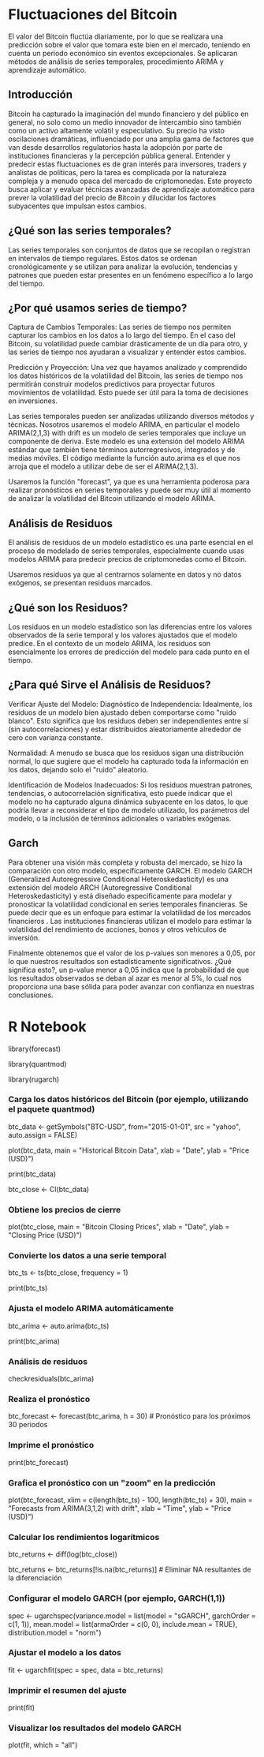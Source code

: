 # Fluctuaciones del Bitcoin
El valor del Bitcoin fluctúa diariamente, por lo que se realizara una predicción sobre el valor que tomara este bien en el mercado, teniendo en cuenta un periodo económico sin eventos excepcionales. Se aplicaran métodos de análisis de series temporales, procedimiento ARIMA y aprendizaje automático.
## Introducción
Bitcoin ha capturado la imaginación del mundo financiero y del público en general, no solo como un medio innovador de intercambio sino también como un activo altamente volátil y especulativo. Su precio ha visto oscilaciones dramáticas, influenciado por una amplia gama de factores que van desde desarrollos regulatorios hasta la adopción por parte de instituciones financieras y la percepción pública general. Entender y predecir estas fluctuaciones es de gran interés para inversores, traders y analistas de políticas, pero la tarea es complicada por la naturaleza compleja y a menudo opaca del mercado de criptomonedas. Este proyecto busca aplicar y evaluar técnicas avanzadas de aprendizaje automático para prever la volatilidad del precio de Bitcoin y dilucidar los factores subyacentes que impulsan estos cambios.
## ¿Qué son las series temporales?​
Las series temporales son conjuntos de datos que se recopilan o registran en intervalos de tiempo regulares. Estos datos se ordenan cronológicamente y se utilizan para analizar la evolución, tendencias y patrones que pueden estar presentes en un fenómeno específico a lo largo del tiempo.​
## ¿Por qué usamos series de tiempo?​
Captura de Cambios Temporales: Las series de tiempo nos permiten capturar los cambios en los datos a lo largo del tiempo. En el caso del Bitcoin, su volatilidad puede cambiar drásticamente de un día para otro, y las series de tiempo nos ayudaran a visualizar y entender estos cambios.​

Predicción y Proyección: Una vez que hayamos analizado y comprendido los datos históricos de la volatilidad del Bitcoin, las series de tiempo nos permitirán construir modelos predictivos para proyectar futuros movimientos de volatilidad. Esto puede ser útil para la toma de decisiones en inversiones.​

Las series temporales pueden ser analizadas utilizando diversos métodos y técnicas. Nosotros usaremos el modelo ARIMA, en particular el modelo ARIMA(2,1,3) with drift es un modelo de series temporales que incluye un componente de deriva. Este modelo es una extensión del modelo ARIMA estándar que también tiene términos autorregresivos, integrados y de medias móviles. El código mediante la función auto.arima es el que nos arroja que el modelo a utilizar debe de ser el ARIMA(2,1,3).​

Usaremos la función "forecast", ya que es una herramienta poderosa para realizar pronósticos en series temporales y puede ser muy útil al momento de analizar la volatilidad del Bitcoin utilizando el modelo ARIMA.
## Análisis de Residuos
El análisis de residuos de un modelo estadístico es una parte esencial en el proceso de modelado de series temporales, especialmente cuando usas modelos ARIMA para predecir precios de criptomonedas como el Bitcoin​.

Usaremos residuos ya que al centrarnos solamente en datos y no datos exógenos, se presentan residuos marcados.​

## ¿Qué son los Residuos?

Los residuos en un modelo estadístico son las diferencias entre los valores observados de la serie temporal y los valores ajustados que el modelo predice. En el contexto de un modelo ARIMA, los residuos son esencialmente los errores de predicción del modelo para cada punto en el tiempo.​

## ¿Para qué Sirve el Análisis de Residuos?​

Verificar Ajuste del Modelo: Diagnóstico de Independencia: Idealmente, los residuos de un modelo bien ajustado deben comportarse como "ruido blanco". Esto significa que los residuos deben ser independientes entre sí (sin autocorrelaciones) y estar distribuidos aleatoriamente alrededor de cero con varianza constante.​

Normalidad: A menudo se busca que los residuos sigan una distribución normal, lo que sugiere que el modelo ha capturado toda la información en los datos, dejando solo el "ruido" aleatorio.​

Identificación de Modelos Inadecuados: Si los residuos muestran patrones, tendencias, o autocorrelación significativa, esto puede indicar que el modelo no ha capturado alguna dinámica subyacente en los datos, lo que podría llevar a reconsiderar el tipo de modelo utilizado, los parámetros del modelo, o la inclusión de términos adicionales o variables exógenas.​

## Garch

Para obtener una visión más completa y robusta del mercado, se hizo la comparación con otro modelo, específicamente GARCH. El modelo GARCH (Generalized Autoregressive Conditional Heteroskedasticity) es una extensión del modelo ARCH (Autoregressive Conditional Heteroskedasticity) y está diseñado específicamente para modelar y pronosticar la volatilidad condicional en series temporales financieras. Se puede decir que es un enfoque para estimar la volatilidad de los mercados financieros . Las instituciones financieras utilizan el modelo para estimar la volatilidad del rendimiento de acciones, bonos y otros vehículos de inversión.

Finalmente obtenemos que el valor de los p-values son menores a 0,05, por lo que nuestros resultados son estadísticamente significativos. ¿Qué significa esto?, un p-value menor a 0,05 indica que la probabilidad de que los resultados observados se deban al azar es menor al 5%, lo cual nos proporciona una base sólida para poder avanzar con confianza en nuestras conclusiones.​

# R Notebook

library(forecast)

library(quantmod)

library(rugarch)

### Carga los datos históricos del Bitcoin (por ejemplo, utilizando el paquete quantmod)

btc_data <- getSymbols("BTC-USD", from="2015-01-01", src = "yahoo", auto.assign = FALSE)

plot(btc_data, main = "Historical Bitcoin Data", xlab = "Date", ylab = "Price (USD)")

print(btc_data)

btc_close <- Cl(btc_data)  

### Obtiene los precios de cierre

plot(btc_close, main = "Bitcoin Closing Prices", xlab = "Date", ylab = "Closing Price (USD)")

### Convierte los datos a una serie temporal

btc_ts <- ts(btc_close, frequency = 1)

print(btc_ts)

### Ajusta el modelo ARIMA automáticamente

btc_arima <- auto.arima(btc_ts)

print(btc_arima)

### Análisis de residuos

checkresiduals(btc_arima)

### Realiza el pronóstico

btc_forecast <- forecast(btc_arima, h = 30)  # Pronóstico para los próximos 30 periodos

### Imprime el pronóstico

print(btc_forecast)

### Grafica el pronóstico con un "zoom" en la predicción
plot(btc_forecast, xlim = c(length(btc_ts) - 100, length(btc_ts) + 30), 
     main = "Forecasts from ARIMA(3,1,2) with drift",
     xlab = "Time", ylab = "Price (USD)")

### Calcular los rendimientos logarítmicos
btc_returns <- diff(log(btc_close))

btc_returns <- btc_returns[!is.na(btc_returns)]  # Eliminar NA resultantes de la diferenciación

### Configurar el modelo GARCH (por ejemplo, GARCH(1,1))
spec <- ugarchspec(variance.model = list(model = "sGARCH", garchOrder = c(1, 1)),
                   mean.model = list(armaOrder = c(0, 0), include.mean = TRUE),
                   distribution.model = "norm")

### Ajustar el modelo a los datos
fit <- ugarchfit(spec = spec, data = btc_returns)

### Imprimir el resumen del ajuste
print(fit)

### Visualizar los resultados del modelo GARCH
plot(fit, which = "all")
